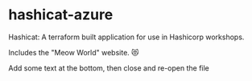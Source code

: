 # hashicat-azure
Hashicat: A terraform built application for use in Hashicorp workshops.

Includes the "Meow World" website. 😻

Add some text at the bottom, then close and re-open the file